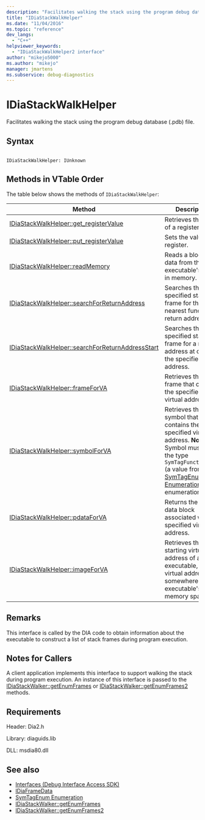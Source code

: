```yaml
---
description: "Facilitates walking the stack using the program debug database (.pdb) file."
title: "IDiaStackWalkHelper"
ms.date: "11/04/2016"
ms.topic: "reference"
dev_langs:
  - "C++"
helpviewer_keywords:
  - "IDiaStackWalkHelper2 interface"
author: "mikejo5000"
ms.author: "mikejo"
manager: jmartens
ms.subservice: debug-diagnostics
---
```

# IDiaStackWalkHelper

Facilitates walking the stack using the program debug database (.pdb) file.

## Syntax

```

IDiaStackWalkHelper: IUnknown

```

## Methods in VTable Order
 The table below shows the methods of `IDiaStackWalkHelper`:

|Method|Description|
|------------|-----------------|
|[IDiaStackWalkHelper::get_registerValue](../../debugger/debug-interface-access/idiastackwalkhelper-get-registervalue.md)|Retrieves the value of a register.|
|[IDiaStackWalkHelper::put_registerValue](../../debugger/debug-interface-access/idiastackwalkhelper-put-registervalue.md)|Sets the value of a register.|
|[IDiaStackWalkHelper::readMemory](../../debugger/debug-interface-access/idiastackwalkhelper-readmemory.md)|Reads a block of data from the executable's image in memory.|
|[IDiaStackWalkHelper::searchForReturnAddress](../../debugger/debug-interface-access/idiastackwalkhelper-searchforreturnaddress.md)|Searches the specified stack frame for the nearest function return address.|
|[IDiaStackWalkHelper::searchForReturnAddressStart](../../debugger/debug-interface-access/idiastackwalkhelper-searchforreturnaddressstart.md)|Searches the specified stack frame for a return address at or near the specified stack address.|
|[IDiaStackWalkHelper::frameForVA](../../debugger/debug-interface-access/idiastackwalkhelper-frameforva.md)|Retrieves the stack frame that contains the specified virtual address.|
|[IDiaStackWalkHelper::symbolForVA](../../debugger/debug-interface-access/idiastackwalkhelper-symbolforva.md)|Retrieves the symbol that contains the specified virtual address. **Note:**  Symbol must have the type `SymTagFunctionType` (a value from the [SymTagEnum Enumeration](../../debugger/debug-interface-access/symtagenum.md) enumeration).|
|[IDiaStackWalkHelper::pdataForVA](../../debugger/debug-interface-access/idiastackwalkhelper-pdataforva.md)|Returns the PDATA data block  associated with the specified virtual address.|
|[IDiaStackWalkHelper::imageForVA](../../debugger/debug-interface-access/idiastackwalkhelper-imageforva.md)|Retrieves the starting virtual address of an executable, given a virtual address somewhere in the executable's memory space.|

## Remarks
 This interface is called by the DIA code to obtain information about the executable to construct a list of stack frames during program execution.

## Notes for Callers
 A client application implements this interface to support walking the stack during program execution. An instance of this interface is passed to the [IDiaStackWalker::getEnumFrames](../../debugger/debug-interface-access/idiastackwalker-getenumframes.md) or [IDiaStackWalker::getEnumFrames2](../../debugger/debug-interface-access/idiastackwalker-getenumframes2.md) methods.

## Requirements
 Header: Dia2.h

 Library: diaguids.lib

 DLL: msdia80.dll

## See also
- [Interfaces (Debug Interface Access SDK)](../../debugger/debug-interface-access/interfaces-debug-interface-access-sdk.md)
- [IDiaFrameData](../../debugger/debug-interface-access/idiaframedata.md)
- [SymTagEnum Enumeration](../../debugger/debug-interface-access/symtagenum.md)
- [IDiaStackWalker::getEnumFrames](../../debugger/debug-interface-access/idiastackwalker-getenumframes.md)
- [IDiaStackWalker::getEnumFrames2](../../debugger/debug-interface-access/idiastackwalker-getenumframes2.md)
